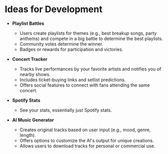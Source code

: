 # Ideas for Development

- **Playlist Battles**
	- Users create playlists for themes (e.g., best breakup songs, party anthems) and compete in a big battle to determine the best playlists.
	- Community votes determine the winner.
	- Badges or rewards for participation and victories.

- **Concert Tracker**
	- Tracks live performances by your favorite artists and notifies you of nearby shows.
	- Includes ticket-buying links and setlist predictions.
	- Offers social features to connect with fans attending the same concert.

- **Spotify Stats**
	- See your stats, essentially just Spotify stats.

- **AI Music Generator**
	- Creates original tracks based on user input (e.g., mood, genre, length).
	- Offers options to customize the AI's output for unique creations.
	- Allows users to download tracks for personal or commercial use.